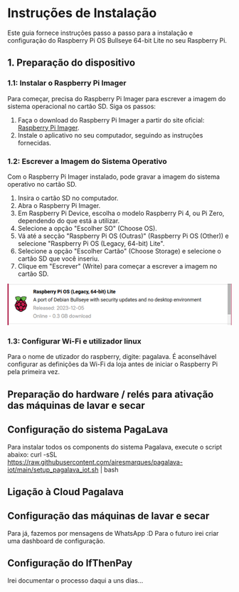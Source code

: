 # Instruções de Instalação

Este guia fornece instruções passo a passo para a instalação e configuração do Raspberry Pi OS Bullseye 64-bit Lite no seu Raspberry Pi.

## 1. Preparação do dispositivo

### 1.1: Instalar o Raspberry Pi Imager

Para começar, precisa do Raspberry Pi Imager para escrever a imagem do sistema operacional no cartão SD. Siga os passos:

1. Faça o download do Raspberry Pi Imager a partir do site oficial: [Raspberry Pi Imager](https://www.raspberrypi.org/software/).
2. Instale o aplicativo no seu computador, seguindo as instruções fornecidas.

### 1.2: Escrever a Imagem do Sistema Operativo

Com o Raspberry Pi Imager instalado, pode gravar a imagem do sistema operativo no cartão SD.

1. Insira o cartão SD no computador.
2. Abra o Raspberry Pi Imager.
3. Em Raspberry Pi Device, escolha o modelo Raspberry Pi 4, ou Pi Zero, dependendo do que está a utilizar.
3. Selecione a opção "Escolher SO" (Choose OS).
4. Vá até a secção "Raspberry Pi OS (Outras)" (Raspberry Pi OS (Other)) e selecione "Raspberry Pi OS (Legacy, 64-bit) Lite".
5. Selecione a opção "Escolher Cartão" (Choose Storage) e selecione o cartão SD que você inseriu.
6. Clique em "Escrever" (Write) para começar a escrever a imagem no cartão SD.

![Exemplo de versão Debian Bullseye](/instructions/Debian_Bullseye_version.png)

### 1.3: Configurar Wi-Fi e utilizador linux

Para o nome de utizador do raspberry, digite: pagalava.
É aconselhável configurar as definições da Wi-Fi da loja antes de iniciar o Raspberry Pi pela primeira vez.

## Preparação do hardware / relés para ativação das máquinas de lavar e secar



## Configuração do sistema PagaLava
Para instalar todos os components do sistema Pagalava, execute o script abaixo:
curl -sSL https://raw.githubusercontent.com/airesmarques/pagalava-iot/main/setup_pagalava_iot.sh | bash

## Ligação à Cloud Pagalava


## Configuração das máquinas de lavar e secar

Para já, fazemos por mensagens de WhatsApp :D
Para o futuro irei criar uma dashboard de configuração.

## Configuração do IfThenPay

Irei documentar o processo daqui a uns dias...
